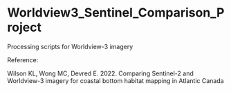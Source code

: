 # Worldview3_Sentinel_Comparison_Project

Processing scripts for Worldview-3 imagery

Reference:

Wilson KL, Wong MC, Devred E. 2022. Comparing Sentinel-2 and Worldview-3 imagery for coastal bottom habitat mapping in Atlantic Canada
